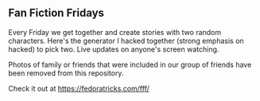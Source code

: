 Fan Fiction Fridays
-------------------
Every Friday we get together and create stories with two random characters. Here's the generator I hacked together (strong emphasis on hacked) to pick two. Live updates on anyone's screen watching.

Photos of family or friends that were included in our group of friends have been removed from this repository.

Check it out at https://fedoratricks.com/fff/
